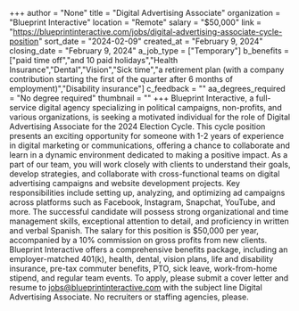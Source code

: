 +++
author = "None"
title = "Digital Advertising Associate"
organization = "Blueprint Interactive"
location = "Remote"
salary = "$50,000"
link = "https://blueprintinteractive.com/jobs/digital-advertising-associate-cycle-position"
sort_date = "2024-02-09"
created_at = "February 9, 2024"
closing_date = "February 9, 2024"
a_job_type = ["Temporary"]
b_benefits = ["paid time off","and 10 paid holidays","Health Insurance","Dental","Vision","Sick time","a retirement plan (with a company contribution starting the first of the quarter after 6 months of employment)","Disability insurance"]
c_feedback = ""
aa_degrees_required = "No degree required"
thumbnail = ""
+++
Blueprint Interactive, a full-service digital agency specializing in political campaigns, non-profits, and various organizations, is seeking a motivated individual for the role of Digital Advertising Associate for the 2024 Election Cycle. This cycle position presents an exciting opportunity for someone with 1-2 years of experience in digital marketing or communications, offering a chance to collaborate and learn in a dynamic environment dedicated to making a positive impact. As a part of our team, you will work closely with clients to understand their goals, develop strategies, and collaborate with cross-functional teams on digital advertising campaigns and website development projects. Key responsibilities include setting up, analyzing, and optimizing ad campaigns across platforms such as Facebook, Instagram, Snapchat, YouTube, and more. The successful candidate will possess strong organizational and time management skills, exceptional attention to detail, and proficiency in written and verbal Spanish. The salary for this position is $50,000 per year, accompanied by a 10% commission on gross profits from new clients. Blueprint Interactive offers a comprehensive benefits package, including an employer-matched 401(k), health, dental, vision plans, life and disability insurance, pre-tax commuter benefits, PTO, sick leave, work-from-home stipend, and regular team events. To apply, please submit a cover letter and resume to jobs@blueprintinteractive.com with the subject line Digital Advertising Associate. No recruiters or staffing agencies, please. 